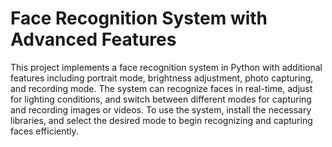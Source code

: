 

# Face Recognition System with Advanced Features

This project implements a face recognition system in Python with additional features including portrait mode, brightness adjustment, photo capturing, and recording mode. The system can recognize faces in real-time, adjust for lighting conditions, and switch between different modes for capturing and recording images or videos. To use the system, install the necessary libraries, and select the desired mode to begin recognizing and capturing faces efficiently.

